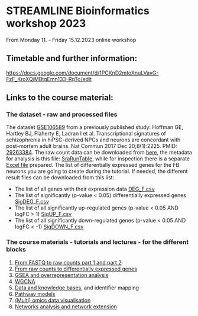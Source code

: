 # STREAMLINE Bioinformatics workshop 2023
From Monday 11. - Friday 15.12.2023 online workshop

## Timetable and further information:
https://docs.google.com/document/d/1PCKnD2mtoXnuLVavG-FzF_KroXQiMBtqEmn133-RqTo/edit 

## Links to the course material:

### The dataset - raw and processed files
The dataset [GSE106589](https://www.ncbi.nlm.nih.gov/geo/query/acc.cgi?acc=GSE106589) from a previously published study: Hoffman GE, Hartley BJ, Flaherty E, Ladran I et al. Transcriptional signatures of schizophrenia in hiPSC-derived NPCs and neurons are concordant with post-mortem adult brains. Nat Commun 2017 Dec 20;8(1):2225. PMID: [29263384](https://doi.org/10.1038/s41467-017-02330-5). The raw count data can be downloaded from [here](https://github.com/fehrhart/STREAMLINEworkshop.github.io/blob/main/GSE106589_geneCounts.csv), the metadata for analysis is this file: [SraRunTable](https://github.com/fehrhart/STREAMLINEworkshop.github.io/blob/main/SraRunTable.txt), while for inspection there is a separate [Excel file](https://github.com/fehrhart/STREAMLINEworkshop.github.io/blob/main/SraRunTable_for_inspection.xlsx) prepared. The list of differentially expressed genes for the FB neurons you are going to create during the tutorial. If needed, the different result files can be downloaded from this list:
* The list of all genes with their expression data [DEG_F.csv](https://github.com/fehrhart/STREAMLINEworkshop.github.io/blob/main/DEG_F.csv)
* The list of significantly (p-value < 0.05) differentially expressed genes [SigDEG_F.csv](https://github.com/fehrhart/STREAMLINEworkshop.github.io/blob/main/SigDEG_F.csv)
* The list of all significantly up-regulated genes (p-value < 0.05 AND logFC > 1) [SigUP_F.csv](https://github.com/fehrhart/STREAMLINEworkshop.github.io/blob/main/SigUP_F.csv)
* The list of all significantly down-regulated genes (p-value < 0.05 AND logFC < -1) [SigDOWN_F.csv](https://github.com/fehrhart/STREAMLINEworkshop.github.io/blob/main/SigDOWN_F.csv)

### The course materials - tutorials and lectures - for the different blocks
1. [From FASTQ to raw counts part 1 and part 2](https://github.com/fehrhart/STREAMLINEworkshop.github.io/blob/main/FASTQ-%3Erawcounts.md)
2. [From raw counts to differentially expressed genes](https://github.com/fehrhart/STREAMLINEworkshop.github.io/blob/main/DESeq2.md)
3. [GSEA and overrepresentation analysis](https://github.com/fehrhart/STREAMLINEworkshop.github.io/blob/main/GSEA.md)
4. [WGCNA](https://github.com/fehrhart/STREAMLINEworkshop.github.io/blob/main/WGCNA.md)
5. [Data and knowledge bases](https://github.com/fehrhart/STREAMLINEworkshop.github.io/blob/main/DataAndKnowledgebases.md), and identifier mapping
6. [Pathway models](https://github.com/fehrhart/STREAMLINEworkshop.github.io/blob/main/PathwayModels.md)
7. [(Multi) omics data visualisation](https://github.com/fehrhart/STREAMLINEworkshop.github.io/blob/main/PathwayDataVisualisation.md)
8. [Networks analysis and network extension](https://github.com/fehrhart/STREAMLINEworkshop.github.io/blob/main/NetworkAnalysis.md)
